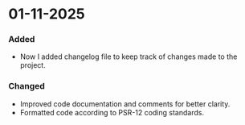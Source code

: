 # 01-11-2025

### Added
- Now I added changelog file to keep track of changes made to the project.

### Changed
- Improved code documentation and comments for better clarity.
- Formatted code according to PSR-12 coding standards.